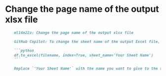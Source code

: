# Change the page name of the output xlsx file

```markdown
    ml14m22z: Change the page name of the output xlsx file

    GitHub Copilot: To change the sheet name of the output Excel file, you can pass the `sheet_name` parameter to the `to_excel` function. Here's how you can do it:

    ```python
    df.to_excel(filename, index=True, sheet_name='Your Sheet Name')
    ```

    Replace `'Your Sheet Name'` with the name you want to give to the sheet.
```